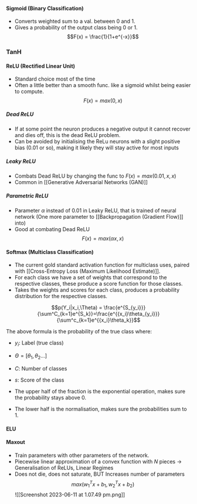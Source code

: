 #### Sigmoid (Binary Classification)
- Converts weighted sum to a val. between 0 and 1.
- Gives a probability of the output class being 0 or 1.
$$F(x) = \frac{1}{1+e^{-x}}$$

### TanH

#### ReLU (Rectified Linear Unit)
- Standard choice most of the time
- Often a little better than a smooth func. like a sigmoid whilst being easier to compute.
$$F(x) = max(0,x)$$
##### Dead ReLU
- If at some point the neuron produces a negative output it cannot recover and dies off, this is the dead ReLU problem.
- Can be avoided by initialising the ReLu neurons with a slight positive bias (0.01 or so), making it likely they will stay active for most inputs

##### Leaky ReLU
- Combats Dead ReLU by changing the func to $F(x) = max(0.01,x,x)$
- Common in [[Generative Adversarial Networks (GAN)]]

##### Parametric ReLU
- Parameter $\alpha$ instead of 0.01 in Leaky ReLU, that is trained of neural network (One more parameter to [[Backpropagation (Gradient Flow)]] into)
- Good at combating Dead ReLU
$$F(x) = max(\alpha x,x)$$

#### Softmax (Multiclass Classification)
- The current gold standard activation function for multiclass uses, paired with [[Cross-Entropy Loss (Maximum Likelihood Estimate)]].
- For each class we have a set of weights that correspond to the respective classes, these produce a score function for those classes.
- Takes the weights and scores for each class, produces a probability distribution for the respective classes.

$$p(Y_i|x_i,\Theta) = \frac{e^{S_{y_i}}}{\sum^C_{k=1}e^{S_k}}=\frac{e^{{x_i}\theta_{y_i}}}{\sum^c_{k=1}e^{{x_i}\theta_k}}$$

The above formula is the probability of the true class where:
- $y_i$: Label (true class)
- $\Theta = [\theta_1,\theta_2\dots]$
- $C$: Number of classes
- $s$: Score of the class

- The upper half of the fraction is the exponential operation, makes sure the probability stays above 0.

- The lower half is the normalisation, makes sure the probabilities sum to 1.

#### ELU

#### Maxout
- Train parameters with other parameters of the network. 
- Piecewise linear approximation of a convex function with $N$ pieces → Generalisation of ReLUs, Linear Regimes
- Does not die, does not saturate, BUT Increases number of parameters
$$max(w_1^Tx+b_1,w_2^Tx+b_2)$$ ![[Screenshot 2023-06-11 at 1.07.49 pm.png]]

